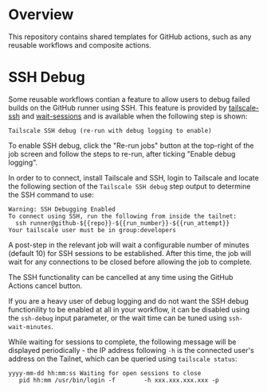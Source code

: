 # Overview

This repository contains shared templates for GitHub actions, such as any
reusable workflows and composite actions.

# SSH Debug

Some reusable workflows contian a feature to allow users to debug failed builds
on the GitHub runner using SSH.  This feature is provided by
[tailscale-ssh](tailscale-ssh) and [wait-sessions](wait-sessions) and is
available when the following step is shown:

```
Tailscale SSH debug (re-run with debug logging to enable)
```

To enable SSH debug, click the "Re-run jobs" button at the top-right of the
job screen and follow the steps to re-run, after ticking "Enable debug
logging".

In order to to connect, install Tailscale and SSH, login to Tailscale and
locate the following section of the `Tailscale SSH debug` step output to
determine the SSH command to use:

```
Warning: SSH Debugging Enabled
To connect using SSH, run the following from inside the tailnet:
  ssh runner@github-${{repo}}-${{run_number}}-${{run_attempt}}
Your tailscale user must be in group:developers
```

A post-step in the relevant job will wait a configurable number of minutes
(default 10) for SSH sessions to be established.  After this time, the job will
wait for any connections to be closed before allowing the job to complete.

The SSH functionality can be cancelled at any time using the GitHub Actions
cancel button.

If you are a heavy user of debug logging and do not want the SSH debug
functionility to be enabled at all in your workflow, it can be disabled using
the `ssh-debug` input parameter, or the wait time can be tuned using
`ssh-wait-minutes`.

While waiting for sessions to complete, the following message will be displayed
periodically - the IP address following `-h` is the connected user's address on
the Tailnet, which can be queried using `tailscale status`:

```
yyyy-mm-dd hh:mm:ss Waiting for open sessions to close
   pid hh:mm /usr/bin/login -f        -h xxx.xxx.xxx.xxx -p
```
